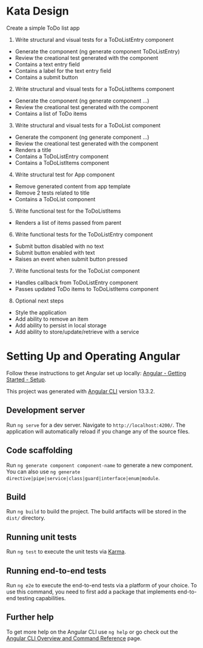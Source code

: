 # Kata Design

Create a simple ToDo list app

1. Write structural and visual tests for a ToDoListEntry component

- Generate the component (ng generate component ToDoListEntry)
- Review the creational test generated with the component
- Contains a text entry field
- Contains a label for the text entry field
- Contains a submit button

2. Write structural and visual tests for a ToDoListItems component

- Generate the component (ng generate component ...)
- Review the creational test generated with the component
- Contains a list of ToDo items

3. Write structural and visual tests for a ToDoList component

- Generate the component (ng generate component ...)
- Review the creational test generated with the component
- Renders a title
- Contains a ToDoListEntry component
- Contains a ToDoListItems component

4. Write structural test for App component

- Remove generated content from app template
- Remove 2 tests related to title
- Contains a ToDoList component

5. Write functional test for the ToDoListItems

- Renders a list of items passed from parent

6. Write functional tests for the ToDoListEntry component

- Submit button disabled with no text
- Submit button enabled with text
- Raises an event when submit button pressed

7. Write functional tests for the ToDoList component

- Handles callback from ToDoListEntry component
- Passes updated ToDo items to ToDoListItems component

8. Optional next steps
- Style the application
- Add ability to remove an item
- Add ability to persist in local storage
- Add ability to store/update/retrieve with a service

# Setting Up and Operating Angular

Follow these instructions to get Angular set up locally: [Angular - Getting Started - Setup](https://angular.io/guide/setup-local).

This project was generated with [Angular CLI](https://github.com/angular/angular-cli) version 13.3.2.

## Development server

Run `ng serve` for a dev server. Navigate to `http://localhost:4200/`. The application will automatically reload if you change any of the source files.

## Code scaffolding

Run `ng generate component component-name` to generate a new component. You can also use `ng generate directive|pipe|service|class|guard|interface|enum|module`.

## Build

Run `ng build` to build the project. The build artifacts will be stored in the `dist/` directory.

## Running unit tests

Run `ng test` to execute the unit tests via [Karma](https://karma-runner.github.io).

## Running end-to-end tests

Run `ng e2e` to execute the end-to-end tests via a platform of your choice. To use this command, you need to first add a package that implements end-to-end testing capabilities.

## Further help

To get more help on the Angular CLI use `ng help` or go check out the [Angular CLI Overview and Command Reference](https://angular.io/cli) page.
